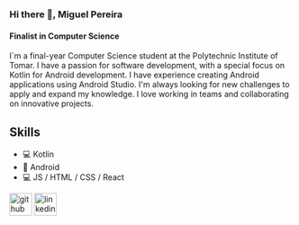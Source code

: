 ### Hi there 👋, Miguel Pereira
#### Finalist in Computer Science
I´m a final-year Computer Science student at the Polytechnic Institute of Tomar. I have a passion for software development, with a special focus on Kotlin for Android development. I have experience creating Android applications using Android Studio. I'm always looking for new challenges to apply and expand my knowledge. I love working in teams and collaborating on innovative projects.


## Skills 

* 💻 Kotlin
* 📱 Android
* 💻 JS / HTML / CSS / React

[<img src='https://cdn.jsdelivr.net/npm/simple-icons@3.0.1/icons/github.svg' alt='github' height='40'>](https://github.com/MiguelPereiraTrab)  [<img src='https://cdn.jsdelivr.net/npm/simple-icons@3.0.1/icons/linkedin.svg' alt='linkedin' height='40'>](https://www.linkedin.com/in/https://www.linkedin.com/in/miguel-pereira-1b7867262/overlay/about-this-profile//)  

